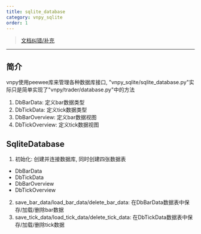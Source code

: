 ```yaml
---
title: sqlite_database
category: vnpy_sqlite
order: 1
---
```


> [文档纠错/补充](https://github.com/dumengru/docs_vnpy/tree/master/docs/_docs)

---

## 简介
vnpy使用peewee库来管理各种数据库接口, "vnpy_sqlite/sqlite_database.py"实际只是简单实现了"vnpy/trader/database.py"中的方法

1. DbBarData: 定义bar数据类型
2. DbTickData: 定义tick数据类型
3. DbBarOverview: 定义bar数据视图
4. DbTickOverview: 定义tick数据视图

## SqliteDatabase
1. 初始化: 创建并连接数据库, 同时创建四张数据表
- DbBarData
- DbTickData
- DbBarOverview
- DbTickOverview
2. save_bar_data/load_bar_data/delete_bar_data: 在DbBarData数据表中保存/加载/删除bar数据
3. save_tick_data/load_tick_data/delete_tick_data: 在DbTickData数据表中保存/加载/删除tick数据
